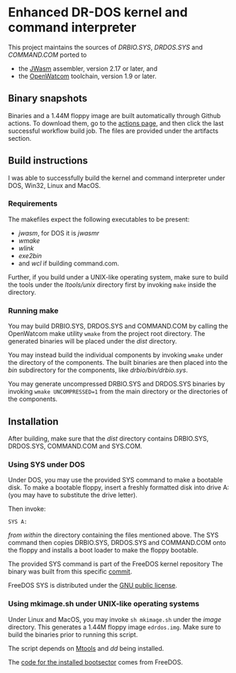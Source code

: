 # Enhanced DR-DOS kernel and command interpreter

This project maintains the sources of _DRBIO.SYS_, _DRDOS.SYS_ and
_COMMAND.COM_ ported to

 - the [JWasm](https://github.com/Baron-von-Riedesel/JWasm) assembler,
   version 2.17 or later, and
 - the [OpenWatcom](https://github.com/open-watcom/open-watcom-v2) toolchain,
   version 1.9 or later.

## Binary snapshots
Binaries and a 1.44M floppy image are built automatically through Github
actions. To download them, go to the [actions page](https://github.com/SvarDOS/edrdos/actions),
and then click the last successful workflow build job. The files are provided
under the artifacts section.

## Build instructions
I was able to successfully build the kernel and command interpreter under
DOS, Win32, Linux and MacOS.

### Requirements
The makefiles expect the following executables to be present:
 - _jwasm_, for DOS it is _jwasmr_
 - _wmake_
 - _wlink_
 - _exe2bin_
 - and _wcl_ if building command.com.

Further, if you build under a UNIX-like operating system, make sure to build
the tools under the _ltools/unix_ directory first by invoking `make` inside
the directory.

### Running make
You may build DRBIO.SYS, DRDOS.SYS and COMMAND.COM by calling the OpenWatcom
make utility `wmake` from the project root directory. The generated binaries
will be placed under the _dist_ directory.

You may instead build the individual components by invoking `wmake` under the
directory of the components. The built binaries are then placed into the _bin_
subdirectory for the components, like _drbio/bin/drbio.sys_.

You may generate uncompressed DRBIO.SYS and DRDOS.SYS binaries by invoking
`wmake UNCOMPRESSED=1` from the main directory or the directories of the
components.


## Installation

After building, make sure that the _dist_ directory contains DRBIO.SYS,
DRDOS.SYS, COMMAND.COM and SYS.COM.

### Using SYS under DOS
Under DOS, you may use the provided SYS command to make a bootable disk.
To make a bootable floppy, insert a freshly formatted disk into
drive A: (you may have to substitute the drive letter).

Then invoke:

    SYS A:

*from within* the directory containing the files mentioned above. The
SYS command then copies DRBIO.SYS, DRDOS.SYS and COMMAND.COM onto the
floppy and installs a boot loader to make the floppy bootable.

The provided SYS command is part of the FreeDOS kernel repository
The binary was built from this specific
[commit](https://github.com/FDOS/kernel/commit/c0127001908405d30d90f1755ad10c1b59ea8c90).

FreeDOS SYS is distributed under the
[GNU public license](https://github.com/FDOS/kernel/blob/master/COPYING).


### Using mkimage.sh under UNIX-like operating systems
Under Linux and MacOS, you may invoke `sh mkimage.sh` under the _image_
directory. This generates a 1.44M floppy image `edrdos.img`. Make sure
to build the binaries prior to running this script.

The script depends on [Mtools](https://www.gnu.org/software/mtools/) and _dd_
being installed.

The [code for the installed bootsector](https://github.com/FDOS/kernel/blob/c0127001908405d30d90f1755ad10c1b59ea8c90/boot/boot.asm)
comes from FreeDOS.
